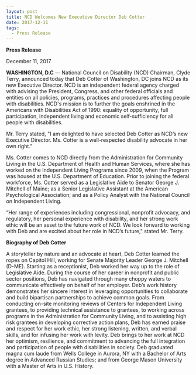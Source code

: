 ```yaml
---
layout: post
title: NCD Welcomes New Executive Director Deb Cotter
date: 2017-12-11
tags:
  - Press Release
---
```


**P﻿ress Release**

December 11, 2017

**WASHINGTON, D.C** — National Council on Disability (NCD) Chairman, Clyde Terry, announced today that Deb Cotter of Washington, DC joins NCD as its new Executive Director. NCD is an independent federal agency charged with advising the President, Congress, and other federal officials and entities on all policies, programs, practices and procedures affecting people with disabilities. NCD's mission is to further the goals enshrined in the Americans with Disabilities Act of 1990: equality of opportunity, full participation, independent living and economic self-sufficiency for all people with disabilities.

Mr. Terry stated, "I am delighted to have selected Deb Cotter as NCD’s new Executive Director. Ms. Cotter is a well-respected disability advocate in her own right.”

Ms. Cotter comes to NCD directly from the Administration for Community Living in the U.S. Department of Health and Human Services, where she has worked on the Independent Living Programs since 2009, when the Program was housed at the U.S. Department of Education. Prior to joining the federal workforce, Ms. Cotter served as a Legislative Aide to Senator George J. Mitchell of Maine; as a Senior Legislative Assistant at the American Psychological Association; and as a Policy Analyst with the National Council on Independent Living.

“Her range of experiences including congressional, nonprofit advocacy, and regulatory, her personal experience with disability, and her strong work ethic will be an asset to the future work of NCD. We look forward to working with Deb and are excited about her role in NCD’s future," stated Mr. Terry.



**Biography of Deb Cotter**

A storyteller by nature and an advocate at heart, Deb Cotter learned the ropes on Capitol Hill, working for Senate Majority Leader George J. Mitchell (D-ME). Starting as a receptionist, Deb worked her way up to the role of Legislative Aide. During the course of her career in nonprofit and public sector positions, Deb has navigated through many choppy waters to communicate effectively on behalf of her employer. Deb’s work history demonstrates her sincere interest in leveraging opportunities to collaborate and build bipartisan partnerships to achieve common goals. From conducting on-site monitoring reviews of Centers for Independent Living grantees, to providing technical assistance to grantees, to working across programs in the Administration for Community Living, and to assisting high risk grantees in developing corrective action plans, Deb has earned praise and respect for her work ethic, her strong listening, written, and verbal skills, and for infusing her work with levity. Deb brings to her work at NCD her optimism, resilience, and commitment to advancing the full integration and participation of people with disabilities in society. Deb graduated magna cum laude from Wells College in Aurora, NY with a Bachelor of Arts degree in Advanced Russian Studies; and from George Mason University with a Master of Arts in U.S. History.
